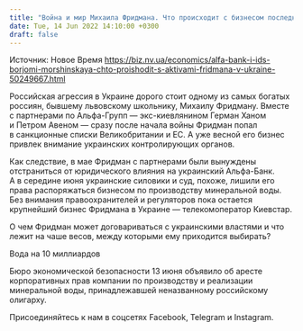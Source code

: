 ```yaml
---
title: "Война и мир Михаила Фридмана. Что происходит с бизнесом последнего крупного российского инвестора в Украине"
date: Tue, 14 Jun 2022 14:10:00 +0300
draft: false
---
```

Источник: Новое Время https://biz.nv.ua/economics/alfa-bank-i-ids-borjomi-morshinskaya-chto-proishodit-s-aktivami-fridmana-v-ukraine-50249667.html


Российская агрессия в Украине дорого стоит одному из самых богатых россиян, бывшему львовскому школьнику, Михаилу Фридману. Вместе с партнерами по Альфа-Групп — экс-киевлянином Герман Ханом и Петром Авеном — сразу после начала войны Фридман попал в санкционные списки Великобритании и ЕС. А уже весной его бизнес привлек внимание украинских контролирующих органов.

Как следствие, в мае Фридман с партнерами были вынуждены отстраниться от юридического влияния на украинский Альфа-Банк. А в середине июня украинские силовики и суд, похоже, лишили его права распоряжаться бизнесом по производству минеральной воды. Без внимания правоохранителей и регуляторов пока остается крупнейший бизнес Фридмана в Украине — телекомоператор Киевстар.

О чем Фридман может договариваться с украинскими властями и что лежит на чаше весов, между которыми ему приходится выбирать?

Вода на 10 миллиардов

Бюро экономической безопасности 13 июня объявило об аресте корпоративных прав компании по производству и реализации минеральной воды, принадлежавшей неназванному российскому олигарху.

Присоединяйтесь к нам в соцсетях Facebook, Telegram и Instagram.
